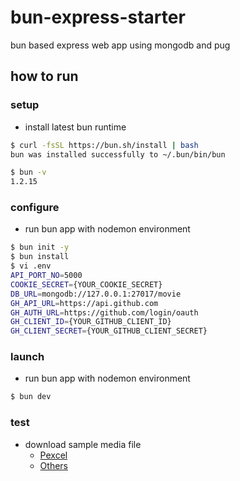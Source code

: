 # bun-express-starter

bun based express web app using mongodb and pug

## how to run

### setup

- install latest bun runtime

```sh
$ curl -fsSL https://bun.sh/install | bash
bun was installed successfully to ~/.bun/bin/bun

$ bun -v
1.2.15
```

### configure

- run bun app with nodemon environment

```sh
$ bun init -y
$ bun install
$ vi .env
API_PORT_NO=5000
COOKIE_SECRET={YOUR_COOKIE_SECRET}
DB_URL=mongodb://127.0.0.1:27017/movie
GH_API_URL=https://api.github.com
GH_AUTH_URL=https://github.com/login/oauth
GH_CLIENT_ID={YOUR_GITHUB_CLIENT_ID}
GH_CLIENT_SECRET={YOUR_GITHUB_CLIENT_SECRET}
```

### launch

- run bun app with nodemon environment

```sh
$ bun dev
```

### test

- download sample media file
  - [Pexcel](https://www.pexels.com)
  - [Others](https://www.sample-videos.com)
